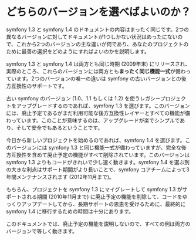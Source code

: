 どちらのバージョンを選べばよいのか？
==================================

symfony 1.3 と symfony 1.4 のドキュメントの内容はまったく同じです。2つの異なるバージョンに対してドキュメントが1つしかない状況はめったにないので、これから2つのバージョンの主な違いが何であり、あなたのプロジェクトのために最善の選択をどのようにすればよいのかを説明します。

symfony 1.3 と symfony 1.4 は両方とも同じ時期 (2009年末) にリリースされ、実際のところ、これらのバージョンには両方とも**まったく同じ機能一式**が備わっています。2つのバージョンの唯一の違いは symfony の古いバージョンとの後方互換性のサポートです。

古い symfony のバージョン (1.0、1.1 もしくは 1.2) を使うレガシープロジェクトをアップグレードするのであれば、symfony 1.3 を選びます。このバージョンには、廃止予定であるがまだ利用可能な後方互換性レイヤーとすべての機能が備わっています。このことが意味するのは、アップグレードが楽でシンプルであり、そして安全でもあるということです。

今日から新しいプロジェクトを始めるのであれば、symfony 1.4 を選びます。このバージョンには symfony 1.3 と同じ機能一式が備わっていますが、完全な後方互換性を含めて廃止予定の機能がすべて削除されています。このバージョンは symfony 1.3 よりもコードがきれいで少し速く動きます。symfony 1.4 を選ぶ別の大きな利点はサポート期間がより長いことで、symfony コアチームによって3年間メンテナンスされます (2012年11月まで)。

もちろん、プロジェクトを symfony 1.3 にマイグレートして symfony 1.3 がサポートされる期間 (2010年11月まで) に廃止予定の機能を削除して、コードをゆっくりアップデートしてから、長期サポートの恩恵を受けるために、最終的に symfony 1.4 に移行するための時間は十分にあります。

このドキュメントでは、廃止予定の機能を説明しないので、すべての例は両方のバージョンで等しく動きます。
